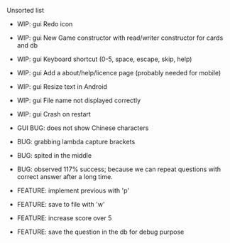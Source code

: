 Unsorted list
- WIP: gui Redo icon
- WIP: gui New Game constructor with read/writer constructor for cards and db
- WIP: gui Keyboard shortcut (0-5, space, escape, skip, help)
- WIP: gui Add a about/help/licence page (probably needed for mobile)
- WIP: gui Resize text in Android
- WIP: gui File name not displayed correctly
- WIP: gui Crash on restart

- GUI BUG: does not show Chinese characters
- BUG: grabbing lambda capture brackets
- BUG: spited in the middle
- BUG: observed 117% success; because we can repeat questions with correct answer after a long time.
- FEATURE: implement previous with 'p'
- FEATURE: save to file with 'w'
- FEATURE: increase score over 5
- FEATURE: save the question in the db for debug purpose
